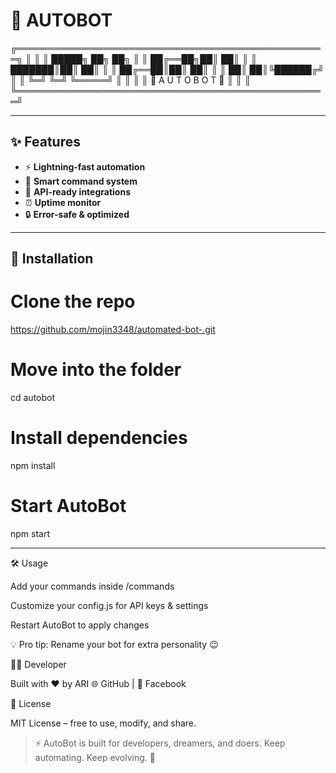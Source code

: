 
# 🚀 AUTOBOT

╔══════════════════════════════════════════════════╗ ║                                                  ║ ║                  █████╗ ██╗   ██╗                ║ ║                 ██╔══██╗██║   ██║                ║ ║                 ███████║██║   ██║                ║ ║                 ██╔══██║██║   ██║                ║ ║                 ██║  ██║╚██████╔╝                ║ ║                 ╚═╝  ╚═╝ ╚═════╝                 ║ ║                                                  ║ ║                🤖   A U T O B O T   🤖           ║ ║                                                  ║ ╚══════════════════════════════════════════════════╝

---

## ✨ Features
- ⚡ **Lightning-fast automation**
- 🧠 **Smart command system**
- 📡 **API-ready integrations**
- ⏰ **Uptime monitor**
- 🔒 **Error-safe & optimized**

---

## 🚀 Installation  

# Clone the repo
https://github.com/mojin3348/automated-bot-.git

# Move into the folder
cd autobot

# Install dependencies
npm install

# Start AutoBot
npm start


---

🛠 Usage

Add your commands inside /commands

Customize your config.js for API keys & settings

Restart AutoBot to apply changes


💡 Pro tip: Rename your bot for extra personality 😉



👨‍💻 Developer

Built with ❤️ by ARI
🌐 GitHub | 📘 Facebook


📜 License

MIT License – free to use, modify, and share.

> ⚡ AutoBot is built for developers, dreamers, and doers.
Keep automating. Keep evolving. 🚀



